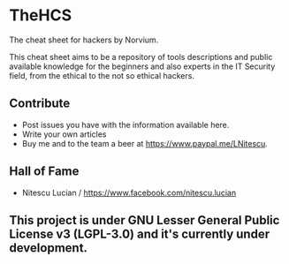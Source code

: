 # TheHCS
The cheat sheet for hackers by Norvium.

This cheat sheet aims to be a repository of tools descriptions and public available knowledge for the beginners and also experts in the IT Security field, from the ethical to the not so ethical hackers.

## Contribute

* Post issues you have with the information available here.
* Write your own articles
* Buy me and to the team a beer at https://www.paypal.me/LNitescu.

## Hall of Fame

* Nitescu Lucian / https://www.facebook.com/nitescu.lucian


## This project is under GNU Lesser General Public License v3 (LGPL-3.0) and it's currently under development.
